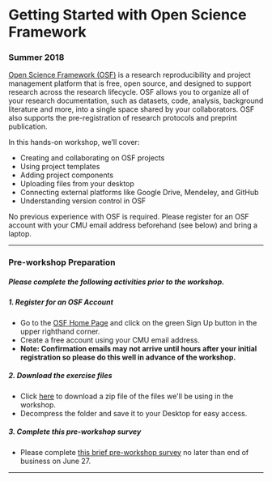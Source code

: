 # Getting Started with Open Science Framework
### Summer 2018

[Open Science Framework (OSF)](https://osf.io/) is a research reproducibility and project management platform that is free, open source, and designed to support research across the research lifecycle. OSF allows you to organize all of your research documentation, such as datasets, code, analysis, background literature and more, into a single space shared by your collaborators. OSF also supports the pre-registration of research protocols and preprint publication.

In this hands-on workshop, we’ll cover:

* Creating and collaborating on OSF projects
* Using project templates
* Adding project components
* Uploading files from your desktop
* Connecting external platforms like Google Drive, Mendeley, and GitHub
* Understanding version control in OSF

No previous experience with OSF is required. Please register for an OSF account with your CMU email address beforehand (see below) and bring a laptop. 

---

### Pre-workshop Preparation

##### Please complete the following activities prior to the workshop.

##### 1. Register for an OSF Account

* Go to the [OSF Home Page](https://osf.io/) and click on the green Sign Up button in the upper righthand corner.
* Create a free account using your CMU email address.
* **Note: Confirmation emails may not arrive until hours after your initial registration so please do this well in advance of the workshop.**

##### 2. Download the exercise files

* Click [here](https://github.com/rootsandberries/CMU_Workshops/blob/gh-pages/osf/2018_OSFWorkshop_ExerciseFiles.zip?raw=true) to download a zip file of the files we'll be using in the workshop.  
* Decompress the folder and save it to your Desktop for easy access.

##### 3. Complete this pre-workshop survey

* Please complete [this brief pre-workshop survey](https://goo.gl/forms/WrrQ9WULJvn71ptH3) no later than end of business on June 27.

---
